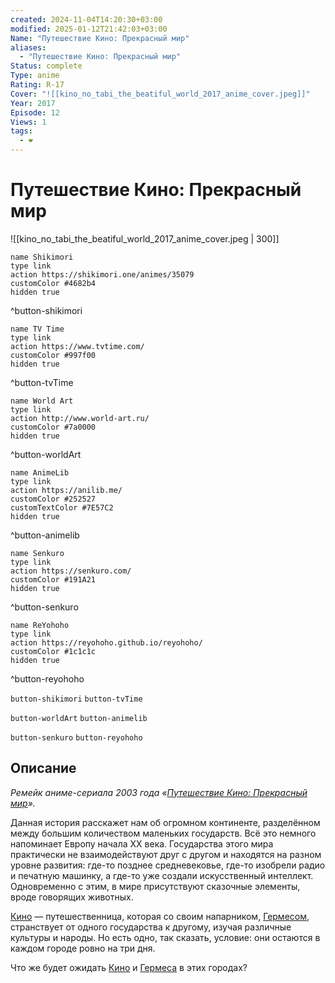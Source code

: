 ```yaml
---
created: 2024-11-04T14:20:30+03:00
modified: 2025-01-12T21:42:03+03:00
Name: "Путешествие Кино: Прекрасный мир"
aliases:
  - "Путешествие Кино: Прекрасный мир"
Status: complete
Type: anime
Rating: R-17
Cover: "![[kino_no_tabi_the_beatiful_world_2017_anime_cover.jpeg]]"
Year: 2017
Episode: 12
Views: 1
tags:
  - ❤
---
```


# Путешествие Кино: Прекрасный мир

![[kino_no_tabi_the_beatiful_world_2017_anime_cover.jpeg | 300]]

```button
name Shikimori
type link
action https://shikimori.one/animes/35079
customColor #4682b4
hidden true
```
^button-shikimori

```button
name TV Time
type link
action https://www.tvtime.com/
customColor #997f00
hidden true
```
^button-tvTime

```button
name World Art
type link
action http://www.world-art.ru/
customColor #7a0000
hidden true
```
^button-worldArt

```button
name AnimeLib
type link
action https://anilib.me/
customColor #252527
customTextColor #7E57C2
hidden true
```
^button-animelib

```button
name Senkuro
type link
action https://senkuro.com/
customColor #191A21
hidden true
```
^button-senkuro

```button
name ReYohoho
type link
action https://reyohoho.github.io/reyohoho/
customColor #1c1c1c
hidden true
```
^button-reyohoho

`button-shikimori` `button-tvTime`

`button-worldArt` `button-animelib`

`button-senkuro` `button-reyohoho`

## Описание

_Ремейк аниме-сериала 2003 года «[Путешествие Кино: Прекрасный мир](https://shikimori.one/animes/z486-kino-no-tabi-the-beautiful-world)»._

Данная история расскажет нам об огромном континенте, разделённом между большим количеством маленьких государств. Всё это немного напоминает Европу начала ХХ века. Государства этого мира практически не взаимодействуют друг с другом и находятся на разном уровне развития: где-то позднее средневековье, где-то изобрели радио и печатную машинку, а где-то уже создали искусственный интеллект. Одновременно с этим, в мире присутствуют сказочные элементы, вроде говорящих животных.

[Кино](https://shikimori.one/characters/87-kino) — путешественница, которая со своим напарником, [Гермесом](https://shikimori.one/characters/88-hermes), странствует от одного государства к другому, изучая различные культуры и народы. Но есть одно, так сказать, условие: они остаются в каждом городе ровно на три дня.

Что же будет ожидать [Кино](https://shikimori.one/characters/87-kino) и [Гермеса](https://shikimori.one/characters/88-hermes) в этих городах?
